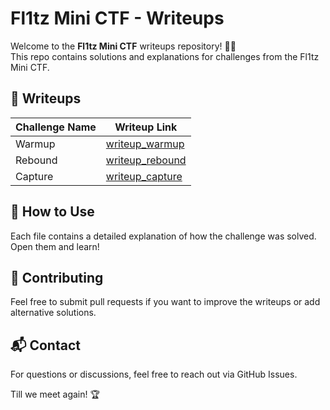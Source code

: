 # Fl1tz Mini CTF - Writeups  

Welcome to the **Fl1tz Mini CTF** writeups repository! 🏴‍☠️  
This repo contains solutions and explanations for challenges from the Fl1tz Mini CTF.  

## 📜 Writeups  
| Challenge Name       | Writeup Link |
|---------------------|-------------|
| Warmup             | [writeup_warmup](warmup.txt) |
| Rebound            | [writeup_rebound](rebound.txt) |
| Capture            | [writeup_capture](capture.txt) |

## 🚀 How to Use  
Each file contains a detailed explanation of how the challenge was solved. Open them and learn!  

## 📢 Contributing  
Feel free to submit pull requests if you want to improve the writeups or add alternative solutions.  

## 📬 Contact  
For questions or discussions, feel free to reach out via GitHub Issues.  

Till we meet again! 🏆  
